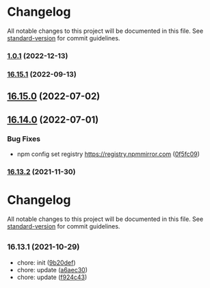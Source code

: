 # Changelog

All notable changes to this project will be documented in this file. See [standard-version](https://github.com/conventional-changelog/standard-version) for commit guidelines.

### [1.0.1](https://github.com/sqlwwx/docker-node/compare/v16.15.1...v1.0.1) (2022-12-13)

### [16.15.1](https://github.com/sqlwwx/docker-node/compare/v16.15.0...v16.15.1) (2022-09-13)

## [16.15.0](https://github.com/sqlwwx/docker-node/compare/v16.14.0...v16.15.0) (2022-07-02)

## [16.14.0](https://github.com/sqlwwx/docker-node/compare/v16.13.2...v16.14.0) (2022-07-01)


### Bug Fixes

* npm config set registry https://registry.npmmirror.com ([0f5fc09](https://github.com/sqlwwx/docker-node/commit/0f5fc0994b46b29da3915ce6767d588359961f71))

### [16.13.2](https://github.com/sqlwwx/docker-node/compare/v16.13.1...v16.13.2) (2021-11-30)

# Changelog

All notable changes to this project will be documented in this file. See [standard-version](https://github.com/conventional-changelog/standard-version) for commit guidelines.

## <small>16.13.1 (2021-10-29)</small>

* chore: init ([9b20def](https://github.com/sqlwwx/docker-node/commit/9b20def))
* chore: update ([a6aec30](https://github.com/sqlwwx/docker-node/commit/a6aec30))
* chore: update ([f924c43](https://github.com/sqlwwx/docker-node/commit/f924c43))
